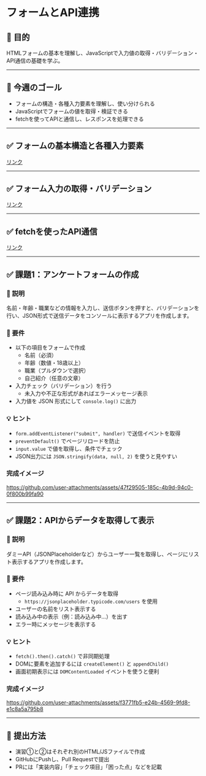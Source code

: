 # フォームとAPI連携

## 🎯 目的

HTMLフォームの基本を理解し、JavaScriptで入力値の取得・バリデーション・API通信の基礎を学ぶ。

---

## 🎯 今週のゴール

- フォームの構造・各種入力要素を理解し、使い分けられる
- JavaScriptでフォームの値を取得・検証できる
- fetchを使ってAPIと通信し、レスポンスを処理できる

---

## ✅ フォームの基本構造と各種入力要素

[リンク](フォームの基本構造と各種入力要素.md) 

---

## ✅ フォーム入力の取得・バリデーション

[リンク](フォームの入力・バリデーション.md)

---

## ✅ fetchを使ったAPI通信

[リンク](fetchを使ったAPI通信.md)

---

## ✅ 課題1：アンケートフォームの作成

### 📘 説明  
名前・年齢・職業などの情報を入力し、送信ボタンを押すと、バリデーションを行い、JSON形式で送信データをコンソールに表示するアプリを作成します。

### 🎯 要件

- 以下の項目をフォームで作成
  - 名前（必須）
  - 年齢（数値・18歳以上）
  - 職業（プルダウンで選択）
  - 自己紹介（任意の文章）
- 入力チェック（バリデーション）を行う
  - 未入力や不正な形式があればエラーメッセージ表示
- 入力値を JSON 形式にして `console.log()` に出力

### 💡 ヒント

- `form.addEventListener("submit", handler)` で送信イベントを取得
- `preventDefault()` でページリロードを防止
- `input.value` で値を取得し、条件でチェック
- JSON出力には `JSON.stringify(data, null, 2)` を使うと見やすい


### 完成イメージ
https://github.com/user-attachments/assets/47f29505-185c-4b9d-94c0-0f800b99fa90

---

## ✅ 課題2：APIからデータを取得して表示

### 📘 説明  
ダミーAPI（JSONPlaceholderなど）からユーザー一覧を取得し、ページにリスト表示するアプリを作成します。

### 🎯 要件

- ページ読み込み時に API からデータを取得
  - `https://jsonplaceholder.typicode.com/users` を使用
- ユーザーの名前をリスト表示する
- 読み込み中の表示（例：読み込み中...）を出す
- エラー時にメッセージを表示する

### 💡 ヒント

- `fetch().then().catch()` で非同期処理
- DOMに要素を追加するには `createElement()` と `appendChild()`
- 画面初期表示には `DOMContentLoaded` イベントを使うと便利

### 完成イメージ

https://github.com/user-attachments/assets/f3771fb5-e24b-4569-9fd8-e1c8a5a795b8

---

## 🔄 提出方法

- 演習①と②はそれぞれ別のHTML/JSファイルで作成
- GitHubにPushし、Pull Requestで提出
- PRには「実装内容」「チェック項目」「困った点」などを記載
